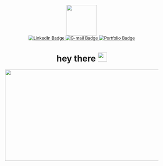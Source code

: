 <div id="header" align="center">
  <img src="https://media.giphy.com/media/M9gbBd9nbDrOTu1Mqx/giphy.gif" width="100"/>
</div>

<div id="badges" align="center">
  <a href="https://www.linkedin.com/in/dhruvitvanani/">
    <img src="https://img.shields.io/badge/LinkedIn-blue?style=for-the-badge&logo=linkedin&logoColor=white" alt="LinkedIn Badge"/>
  </a>
  
  <a href="dhruvitvanani@gmail.com">
    <img src="https://img.shields.io/badge/Gmail-D14836?style=for-the-badge&logo=gmail&logoColor=white" alt="G-mail Badge"/>
  </a>
  
  <a href="https://dvanani9.github.io/">
    <img src="https://img.shields.io/badge/portfolio-2F3134?style=for-the-badge&logo=portfolio&logoColor=white" alt="Portfolio Badge"/>
  </a>
</div>

<h1 align="center">
  hey there
  <img src="https://media.giphy.com/media/hvRJCLFzcasrR4ia7z/giphy.gif" width="30px"/>
</h1>

<div align="center">
  <img src="https://media.giphy.com/media/dWesBcTLavkZuG35MI/giphy.gif" width="600" height="300"/>
</div>
